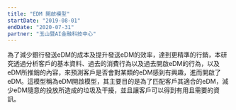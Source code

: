 ```yaml
---
title: "EDM 開啟模型"
startDate: "2019-08-01"
endDate: "2020-07-31"
partner: "玉山暨AI金融科技中心"
---
```


為了減少銀行發送eDM的成本及提升發送eDM的效率，達到更精準的行銷，本研究透過分析客戶的基本資料、過去的消費行為以及過去開啟eDM的行為，以及eDM所推銷的內容，來預測客戶是否會對某類的eDM感到有興趣，進而開啟了eDM。這模型稱為eDM開啟模型，其主要目的是為了匹配客戶其適合的eDM，減少eDM隨意的投放所造成的垃圾及干擾，並且讓客戶可以得到有用且需要的資訊。